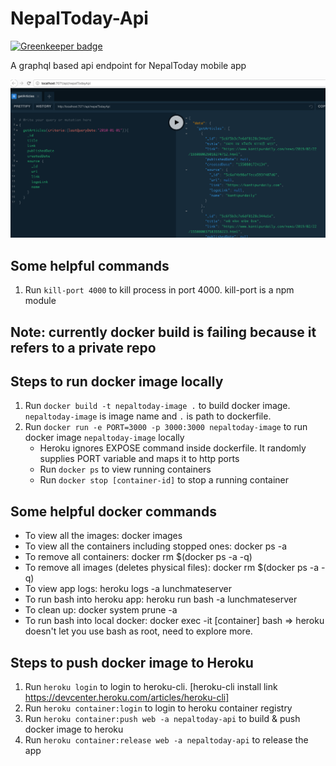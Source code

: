 # NepalToday-Api

[![Greenkeeper badge](https://badges.greenkeeper.io/siristechnology/nepaltoday-api.svg)](https://greenkeeper.io/)

A graphql based api endpoint for NepalToday mobile app

![alt text](/assets/images/graphql-interface.png)

## Some helpful commands

1. Run `kill-port 4000` to kill process in port 4000. kill-port is a npm module

## Note: currently docker build is failing because it refers to a private repo

## Steps to run docker image locally

1. Run `docker build -t nepaltoday-image .` to build docker image.
   `nepaltoday-image` is image name and `.` is path to dockerfile.
2. Run `docker run -e PORT=3000 -p 3000:3000 nepaltoday-image` to run docker
   image `nepaltoday-image` locally
   - Heroku ignores EXPOSE command inside dockerfile. It randomly supplies PORT
     variable and maps it to http ports
   - Run `docker ps` to view running containers
   - Run `docker stop [container-id]` to stop a running container

## Some helpful docker commands

- To view all the images: docker images
- To view all the containers including stopped ones: docker ps -a
- To remove all containers: docker rm \$(docker ps -a -q)
- To remove all images (deletes physical files): docker rm \$(docker ps -a -q)
- To view app logs: heroku logs -a lunchmateserver
- To run bash into heroku app: heroku run bash -a lunchmateserver
- To clean up: docker system prune -a
- To run bash into local docker: docker exec -it [container] bash => heroku
  doesn't let you use bash as root, need to explore more.

## Steps to push docker image to Heroku

1. Run `heroku login` to login to heroku-cli. [heroku-cli install link
   https://devcenter.heroku.com/articles/heroku-cli]
2. Run `heroku container:login` to login to heroku container registry
3. Run `heroku container:push web -a nepaltoday-api` to build & push docker
   image to heroku
4. Run `heroku container:release web -a nepaltoday-api` to release the app
